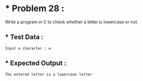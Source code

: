 # * Problem 28 :

Write a program in C to check whether a letter is lowercase or not.

## * Test Data :

    Input a character : w

## * Expected Output :

    The entered letter is a lowercase letter